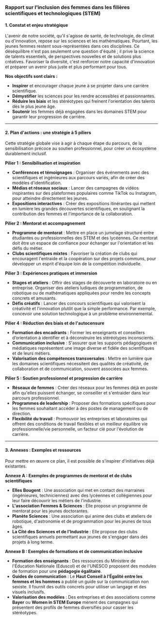 


### **Rapport sur l'inclusion des femmes dans les filières scientifiques et technologiques (STEM)**

#### **1. Constat et enjeu stratégique**

L'avenir de notre société, qu'il s'agisse de santé, de technologie, de climat ou d'innovation, repose sur les sciences et les mathématiques. Pourtant, les jeunes femmes restent sous-représentées dans ces disciplines. Ce déséquilibre n'est pas seulement une question d'équité ; il prive la science de talents essentiels, de perspectives nouvelles et de solutions plus créatives. Favoriser la diversité, c'est renforcer notre capacité d'innovation et préparer un avenir plus juste et plus performant pour tous.

**Nos objectifs sont clairs :**

* **Inspirer** et encourager chaque jeune à se projeter dans une carrière scientifique.
* **Démystifier** les sciences pour les rendre accessibles et passionnantes.
* **Réduire les biais** et les stéréotypes qui freinent l'orientation des talents dès le plus jeune âge.
* **Soutenir** les femmes déjà engagées dans les domaines STEM pour garantir leur progression de carrière.

---

#### **2. Plan d'actions : une stratégie à 5 piliers**

Cette stratégie globale vise à agir à chaque étape du parcours, de la sensibilisation précoce au soutien professionnel, pour créer un écosystème durablement inclusif.

**Pilier 1 : Sensibilisation et inspiration**
* **Conférences et témoignages** : Organiser des événements avec des scientifiques et ingénieures aux parcours variés, afin de créer des modèles d'identification.
* **Médias et réseaux sociaux** : Lancer des campagnes de vidéos inspirantes sur des plateformes populaires comme TikTok ou Instagram, pour atteindre directement les jeunes.
* **Expositions interactives** : Créer des expositions itinérantes qui mettent en lumière les grandes découvertes scientifiques, en soulignant la contribution des femmes et l'importance de la collaboration.

**Pilier 2 : Mentorat et accompagnement**
* **Programme de mentorat** : Mettre en place un jumelage structuré entre étudiantes ou professionnelles des STEM et des lycéennes. Ce mentorat doit être un espace de confiance pour échanger sur l'orientation et les défis du métier.
* **Clubs scientifiques mixtes** : Favoriser la création de clubs qui encouragent l'entraide et la coopération sur des projets communs, pour développer un esprit d'équipe loin de la compétition individuelle.

**Pilier 3 : Expériences pratiques et immersion**
* **Stages et ateliers** : Offrir des stages de découverte en laboratoire ou en entreprise. Organiser des ateliers ludiques de programmation, de robotique ou de mathématiques appliquées pour rendre les concepts concrets et amusants.
* **Défis créatifs** : Lancer des concours scientifiques qui valorisent la créativité et l'innovation plutôt que la simple performance. Par exemple, concevoir une solution technologique à un problème environnemental.

**Pilier 4 : Réduction des biais et de l'autocensure**
* **Formation des encadrants** : Former les enseignants et conseillers d’orientation à identifier et à déconstruire les stéréotypes inconscients.
* **Communication inclusive** : S'assurer que les supports pédagogiques et médiatiques représentent une image diverse et fidèle des scientifiques et de leurs métiers.
* **Valorisation des compétences transversales** : Mettre en lumière que les domaines scientifiques nécessitent des qualités de créativité, de collaboration et de communication, souvent associées aux femmes.

**Pilier 5 : Soutien professionnel et progression de carrière**
* **Réseaux de femmes** : Créer des réseaux pour les femmes déjà en poste afin qu'elles puissent échanger, se conseiller et s'entraider dans leur parcours professionnel.
* **Programmes de leadership** : Proposer des formations spécifiques pour les femmes souhaitant accéder à des postes de management ou de direction.
* **Flexibilité du travail** : Promouvoir les entreprises et laboratoires qui offrent des conditions de travail flexibles et un meilleur équilibre vie professionnelle/vie personnelle, un facteur clé pour l'évolution de carrière.

---

#### **3. Annexes : Exemples et ressources**

Pour mettre en œuvre ce plan, il est possible de s'inspirer d'initiatives déjà existantes.

**Annexe A : Exemples de programmes de mentorat et de clubs scientifiques**

* **Elles Bougent** : Une association qui met en contact des marraines (ingénieures, techniciennes) avec des lycéennes et collégiennes pour leur faire découvrir les métiers de l'industrie.
* **L'association Femmes & Sciences** : Elle propose un programme de mentorat pour les jeunes doctorantes.
* **Planète Sciences** : Une association qui anime des clubs et ateliers de robotique, d'astronomie et de programmation pour les jeunes de tous âges.
* **La Cité des Sciences et de l'Industrie** : Elle propose des clubs scientifiques annuels permettant aux jeunes de s'engager dans des projets à long terme.

**Annexe B : Exemples de formations et de communication inclusive**

* **Formation des enseignants** : Des ressources du Ministère de l'Éducation Nationale (Eduscol) et de l'UNESCO proposent des modules de formation pour une **pédagogie égalitaire**.
* **Guides de communication** : Le **Haut Conseil à l’Égalité entre les femmes et les hommes** a publié un guide sur la communication non sexiste. Il fournit des outils concrets pour utiliser un langage et des visuels inclusifs.
* **Valorisation des modèles** : Des entreprises et des associations comme **Bayer** ou **Women in STEM Europe** mènent des campagnes qui présentent des profils de femmes diversifiés pour casser les stéréotypes.
